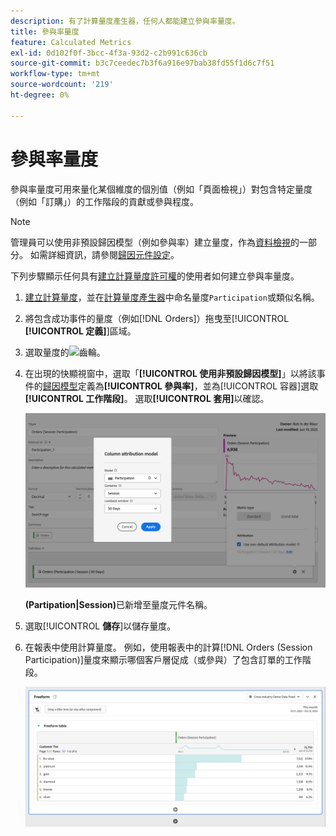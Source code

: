 ```yaml
---
description: 有了計算量度產生器，任何人都能建立參與率量度。
title: 參與率量度
feature: Calculated Metrics
exl-id: 0d102f0f-3bcc-4f3a-93d2-c2b991c636cb
source-git-commit: b3c7ceedec7b3f6a916e97bab38fd55f1d6c7f51
workflow-type: tm+mt
source-wordcount: '219'
ht-degree: 0%

---
```


# 參與率量度

參與率量度可用來量化某個維度的個別值（例如「頁面檢視」）對包含特定量度（例如「訂購」）的工作階段的貢獻或參與程度。

>[!NOTE]
>
>管理員可以使用非預設歸因模型（例如參與率）建立量度，作為[資料檢視](https://experienceleague.adobe.com/zh-hant/docs/analytics-platform/using/cja-dataviews/data-views)的一部分。 如需詳細資訊，請參閱[歸因元件設定](../../../data-views/component-settings/attribution.md)。

下列步驟顯示任何具有[建立計算量度許可權](/help/technotes//access-control.md#user-level-access)的使用者如何建立參與率量度。

1. [建立計算量度](cm-workflow.md)，並在[計算量度產生器](cm-build-metrics.md)中命名量度`Participation`或類似名稱。
1. 將包含成功事件的量度（例如[!DNL Orders]）拖曳至[!UICONTROL **[!UICONTROL 定義]**]區域。
1. 選取量度的![齒輪](https://spectrum.adobe.com/static/icons/workflow_18/Smock_Settings_18_N.svg)。
1. 在出現的快顯視窗中，選取「**[!UICONTROL 使用非預設歸因模型]**」以將該事件的[歸因模型](/help/components/calc-metrics/cm-workflow/m-metric-type-alloc.md)定義為&#x200B;**[!UICONTROL 參與率]**，並為[!UICONTROL 容器]選取&#x200B;**[!UICONTROL 工作階段]**。 選取&#x200B;**[!UICONTROL 套用]**&#x200B;以確認。


   ![資料行歸因模型快顯視窗，顯示選取為模型的參與率，以及選取做為回顧視窗的工作階段。](assets/participation-setup.png)

   **(Partipation|Session)**&#x200B;已新增至量度元件名稱。



1. 選取&#x200B;[!UICONTROL **儲存**]&#x200B;以儲存量度。
1. 在報表中使用計算量度。 例如，使用報表中的計算[!DNL Orders (Session Participation)]量度來顯示哪個客戶層促成（或參與）了包含訂單的工作階段。

   ![顯示客戶層級和訂單的自由格式表格。](assets/participation-pages-customer-tier.png)
